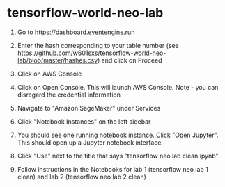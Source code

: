 # tensorflow-world-neo-lab

1. Go to https://dashboard.eventengine.run

1. Enter the hash corresponding to your table number (see https://github.com/w601sxs/tensorflow-world-neo-lab/blob/master/hashes.csv) and click on Proceed

1. Click on AWS Console

1. Click on Open Console. This will launch AWS Console. Note - you can disregard the credential information

1. Navigate to "Amazon SageMaker" under Services

1. Click "Notebook Instances" on the left sidebar

1. You should see one running notebook instance. Click "Open Jupyter". This should open up a Jupyter notebook interface.

1. Click "Use" next to the title that says "tensorflow neo lab clean.ipynb"

1. Follow instructions in the Notebooks for lab 1 (tensorflow neo lab 1 clean) and lab 2 (tensorflow neo lab 2 clean)
